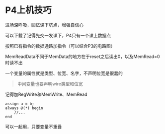 # P4上机技巧

进场深呼吸，回忆课下坑点，增强自信心

可以下载了记得先交一发课下，P4只有一个课上数据点

按照已有指令的数据通路加指令（可以结合P3的电路图）

MemReadData不同于MemData的地方在于reset之后读出0，以及MemRead=0时读不出

一个变量的属性就是类型、位宽、名字，不声明位宽是很蠢的

> 中间变量也要声明wire类型和位宽

记得加RegWrite和MemWrite、MemRead





```
assign a = b;
always @(*) begin
	//...
end
```

可以一起用，只要变量不重叠
